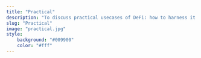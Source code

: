 ```yaml
---
title: "Practical"
description: "To discuss practical usecases of DeFi: how to harness it to produce tangible results"
slug: "Practical"
image: "practical.jpg"
style:
    background: "#009900"
    color: "#fff"
---
```

